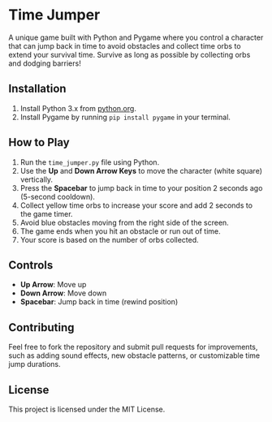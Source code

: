 # Time Jumper

A unique game built with Python and Pygame where you control a character that can jump back in time to avoid obstacles and collect time orbs to extend your survival time. Survive as long as possible by collecting orbs and dodging barriers!

## Installation

1. Install Python 3.x from [python.org](https://www.python.org/).
2. Install Pygame by running `pip install pygame` in your terminal.

## How to Play

1. Run the `time_jumper.py` file using Python.
2. Use the **Up** and **Down Arrow Keys** to move the character (white square) vertically.
3. Press the **Spacebar** to jump back in time to your position 2 seconds ago (5-second cooldown).
4. Collect yellow time orbs to increase your score and add 2 seconds to the game timer.
5. Avoid blue obstacles moving from the right side of the screen.
6. The game ends when you hit an obstacle or run out of time.
7. Your score is based on the number of orbs collected.

## Controls

- **Up Arrow**: Move up
- **Down Arrow**: Move down
- **Spacebar**: Jump back in time (rewind position)

## Contributing

Feel free to fork the repository and submit pull requests for improvements, such as adding sound effects, new obstacle patterns, or customizable time jump durations.

## License

This project is licensed under the MIT License.